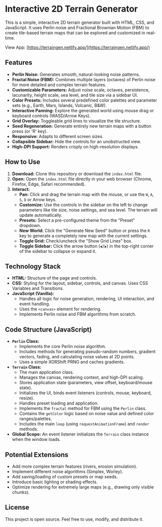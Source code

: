 # Interactive 2D Terrain Generator

This is a simple, interactive 2D terrain generator built with HTML, CSS, and JavaScript. It uses Perlin noise and Fractional Brownian Motion (FBM) to create tile-based terrain maps that can be explored and customized in real-time.

View App: [https://terraingen.netlify.app/](https://terraingen.netlify.app/)

## Features

*   **Perlin Noise:** Generates smooth, natural-looking noise patterns.
*   **Fractal Noise (FBM):** Combines multiple layers (octaves) of Perlin noise for more detailed and complex terrain features.
*   **Customizable Parameters:** Adjust noise scale, octaves, persistence, lacunarity, height scale, sea level, and tile size via a sidebar UI.
*   **Color Presets:** Includes several predefined color palettes and parameter sets (e.g., Earth, Mars, Islands, Volcanic, B&W).
*   **Interactive Panning:** Explore the generated world using mouse drag or keyboard controls (WASD/Arrow Keys).
*   **Grid Overlay:** Toggleable grid lines to visualize the tile structure.
*   **Seed Regeneration:** Generate entirely new terrain maps with a button press (or 'R' key).
*   **Responsive:** Adapts to different screen sizes.
*   **Collapsible Sidebar:** Hide the controls for an unobstructed view.
*   **High-DPI Support:** Renders crisply on high-resolution displays.

## How to Use

1.  **Download:** Clone this repository or download the `index.html` file.
2.  **Open:** Open the `index.html` file directly in your web browser (Chrome, Firefox, Edge, Safari recommended).
3.  **Interact:**
    *   **Pan:** Click and drag the terrain map with the mouse, or use the `W`, `A`, `S`, `D` or Arrow keys.
    *   **Customize:** Use the controls in the sidebar on the left to change parameters like tile size, noise settings, and sea level. The terrain will update automatically.
    *   **Presets:** Select a pre-configured theme from the "Preset" dropdown.
    *   **New World:** Click the "Generate New Seed" button or press the `R` key to generate a completely new map with the current settings.
    *   **Toggle Grid:** Check/uncheck the "Show Grid Lines" box.
    *   **Toggle Sidebar:** Click the arrow button (`⮜`/`⮞`) in the top-right corner of the sidebar to collapse or expand it.

## Technology Stack

*   **HTML:** Structure of the page and controls.
*   **CSS:** Styling for the layout, sidebar, controls, and canvas. Uses CSS Variables and Transitions.
*   **JavaScript (Vanilla):**
    *   Handles all logic for noise generation, rendering, UI interaction, and event handling.
    *   Uses the `<canvas>` element for rendering.
    *   Implements Perlin noise and FBM algorithms from scratch.

## Code Structure (JavaScript)

*   **`Perlin` Class:**
    *   Implements the core Perlin noise algorithm.
    *   Includes methods for generating pseudo-random numbers, gradient vectors, fading, and calculating noise values at 2D points.
    *   Uses a simple XORShift PRNG and caches gradients.
*   **`Terrain` Class:**
    *   The main application class.
    *   Manages the canvas, rendering context, and high-DPI scaling.
    *   Stores application state (parameters, view offset, keyboard/mouse state).
    *   Initializes the UI, binds event listeners (controls, mouse, keyboard, resize).
    *   Handles preset loading and application.
    *   Implements the `fractal` method for FBM using the `Perlin` class.
    *   Contains the `getColor` logic based on noise value and defined color ranges/palettes.
    *   Includes the main `loop` (using `requestAnimationFrame`) and `render` methods.
*   **Global Scope:** An event listener initializes the `Terrain` class instance when the window loads.

## Potential Extensions

*   Add more complex terrain features (rivers, erosion simulation).
*   Implement different noise algorithms (Simplex, Worley).
*   Add saving/loading of custom presets or map seeds.
*   Introduce basic lighting or shading effects.
*   Optimize rendering for extremely large maps (e.g., drawing only visible chunks).

## License

This project is open source. Feel free to use, modify, and distribute it.
